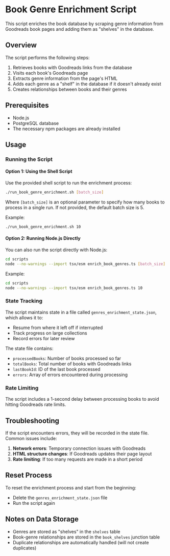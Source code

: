 # Book Genre Enrichment Script

This script enriches the book database by scraping genre information from Goodreads book pages and adding them as "shelves" in the database.

## Overview

The script performs the following steps:
1. Retrieves books with Goodreads links from the database
2. Visits each book's Goodreads page
3. Extracts genre information from the page's HTML
4. Adds each genre as a "shelf" in the database if it doesn't already exist
5. Creates relationships between books and their genres

## Prerequisites

- Node.js 
- PostgreSQL database 
- The necessary npm packages are already installed

## Usage

### Running the Script

#### Option 1: Using the Shell Script

Use the provided shell script to run the enrichment process:

```bash
./run_book_genre_enrichment.sh [batch_size]
```

Where `[batch_size]` is an optional parameter to specify how many books to process in a single run. If not provided, the default batch size is 5.

Example:
```bash
./run_book_genre_enrichment.sh 10
```

#### Option 2: Running Node.js Directly

You can also run the script directly with Node.js:

```bash
cd scripts
node --no-warnings --import tsx/esm enrich_book_genres.ts [batch_size]
```

Example:
```bash
cd scripts
node --no-warnings --import tsx/esm enrich_book_genres.ts 10
```

### State Tracking

The script maintains state in a file called `genres_enrichment_state.json`, which allows it to:
- Resume from where it left off if interrupted
- Track progress on large collections
- Record errors for later review

The state file contains:
- `processedBooks`: Number of books processed so far
- `totalBooks`: Total number of books with Goodreads links
- `lastBookId`: ID of the last book processed
- `errors`: Array of errors encountered during processing

### Rate Limiting

The script includes a 1-second delay between processing books to avoid hitting Goodreads rate limits.

## Troubleshooting

If the script encounters errors, they will be recorded in the state file. Common issues include:

1. **Network errors**: Temporary connection issues with Goodreads
2. **HTML structure changes**: If Goodreads updates their page layout
3. **Rate limiting**: If too many requests are made in a short period

## Reset Process

To reset the enrichment process and start from the beginning:
- Delete the `genres_enrichment_state.json` file
- Run the script again

## Notes on Data Storage

- Genres are stored as "shelves" in the `shelves` table
- Book-genre relationships are stored in the `book_shelves` junction table
- Duplicate relationships are automatically handled (will not create duplicates)